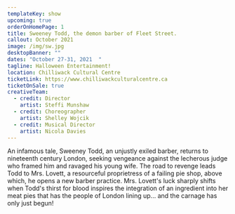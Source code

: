 ```yaml
---
templateKey: show
upcoming: true
orderOnHomePage: 1
title: Sweeney Todd, the demon barber of Fleet Street.
callout: October 2021
image: /img/sw.jpg
desktopBanner: ""
dates: "October 27-31, 2021  "
tagline: Halloween Entertainment!
location: Chilliwack Cultural Centre
ticketLink: https://www.chilliwackculturalcentre.ca
ticketOnSale: true
creativeTeam:
  - credit: Director
    artist: Steffi Munshaw
  - credit: Choreographer
    artist: Shelley Wojcik
  - credit: Musical Director
    artist: Nicola Davies
---
```


An infamous tale, Sweeney Todd, an unjustly exiled barber, returns to nineteenth century London, seeking vengeance against the lecherous judge who framed him and ravaged his young wife. The road to revenge leads Todd to Mrs. Lovett, a resourceful proprietress of a failing pie shop, above which, he opens a new barber practice. Mrs. Lovett's luck sharply shifts when Todd's thirst for blood inspires the integration of an ingredient into her meat pies that has the people of London lining up... and the carnage has only just begun!
